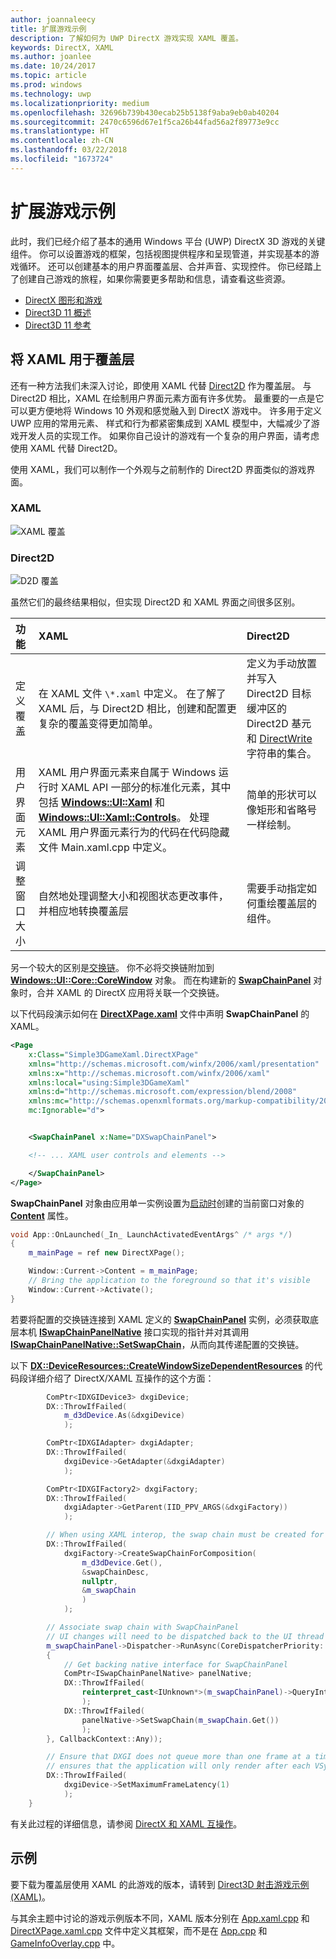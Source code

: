 ```yaml
---
author: joannaleecy
title: 扩展游戏示例
description: 了解如何为 UWP DirectX 游戏实现 XAML 覆盖。
keywords: DirectX, XAML
ms.author: joanlee
ms.date: 10/24/2017
ms.topic: article
ms.prod: windows
ms.technology: uwp
ms.localizationpriority: medium
ms.openlocfilehash: 32696b739b430ecab25b5138f9aba9eb0ab40204
ms.sourcegitcommit: 2470c6596d67e1f5ca26b44fad56a2f89773e9cc
ms.translationtype: HT
ms.contentlocale: zh-CN
ms.lasthandoff: 03/22/2018
ms.locfileid: "1673724"
---
```

# <a name="extend-the-game-sample"></a>扩展游戏示例

此时，我们已经介绍了基本的通用 Windows 平台 (UWP) DirectX 3D 游戏的关键组件。 你可以设置游戏的框架，包括视图提供程序和呈现管道，并实现基本的游戏循环。 还可以创建基本的用户界面覆盖层、合并声音、实现控件。 你已经踏上了创建自己游戏的旅程，如果你需要更多帮助和信息，请查看这些资源。

-   [DirectX 图形和游戏](https://msdn.microsoft.com/library/windows/desktop/ee663274)
-   [Direct3D 11 概述](https://msdn.microsoft.com/library/windows/desktop/ff476345)
-   [Direct3D 11 参考](https://msdn.microsoft.com/library/windows/desktop/ff476147)

## <a name="using-xaml-for-the-overlay"></a>将 XAML 用于覆盖层


还有一种方法我们未深入讨论，即使用 XAML 代替 [Direct2D](https://msdn.microsoft.com/library/windows/desktop/dd370990) 作为覆盖层。 与 Direct2D 相比，XAML 在绘制用户界面元素方面有许多优势。 最重要的一点是它可以更方便地将 Windows 10 外观和感觉融入到 DirectX 游戏中。 许多用于定义 UWP 应用的常用元素、 样式和行为都紧密集成到 XAML 模型中，大幅减少了游戏开发人员的实现工作。 如果你自己设计的游戏有一个复杂的用户界面，请考虑使用 XAML 代替 Direct2D。

使用 XAML，我们可以制作一个外观与之前制作的 Direct2D 界面类似的游戏界面。

### <a name="xaml"></a>XAML
![XAML 覆盖](./images/simple-dx-game-extend-xaml.PNG)

### <a name="direct2d"></a>Direct2D
![D2D 覆盖](./images/simple-dx-game-extend-d2d.PNG)

虽然它们的最终结果相似，但实现 Direct2D 和 XAML 界面之间很多区别。

功能 | XAML| Direct2D
:----------|:----------- | :-----------
定义覆盖 | 在 XAML 文件 `\*.xaml` 中定义。 在了解了 XAML 后，与 Direct2D 相比，创建和配置更复杂的覆盖变得更加简单。| 定义为手动放置并写入 Direct2D 目标缓冲区的 Direct2D 基元和 [DirectWrite](https://msdn.microsoft.com/library/windows/desktop/dd368038) 字符串的集合。 
用户界面元素 | XAML 用户界面元素来自属于 Windows 运行时 XAML API 一部分的标准化元素，其中包括 [**Windows::UI::Xaml**](https://msdn.microsoft.com/library/windows/apps/br209045) 和 [**Windows::UI::Xaml::Controls**](https://msdn.microsoft.com/library/windows/apps/br227716)。 处理 XAML 用户界面元素行为的代码在代码隐藏文件 Main.xaml.cpp 中定义。 | 简单的形状可以像矩形和省略号一样绘制。
调整窗口大小 | 自然地处理调整大小和视图状态更改事件，并相应地转换覆盖层 | 需要手动指定如何重绘覆盖层的组件。


另一个较大的区别是[交换链](https://docs.microsoft.com/windows/uwp/graphics-concepts/swap-chains)。 你不必将交换链附加到 [**Windows::UI::Core::CoreWindow**](https://docs.microsoft.com/uwp/api/windows.ui.core.corewindow) 对象。 而在构建新的 [**SwapChainPanel**](https://docs.microsoft.com/uwp/api/windows.ui.xaml.controls.swapchainpanel) 对象时，合并 XAML 的 DirectX 应用将关联一个交换链。 

以下代码段演示如何在 [**DirectXPage.xaml**](https://github.com/Microsoft/Windows-universal-samples/blob/6370138b150ca8a34ff86de376ab6408c5587f5d/Samples/Simple3DGameXaml/cpp/DirectXPage.xaml) 文件中声明 **SwapChainPanel** 的 XAML。
```xml
<Page
    x:Class="Simple3DGameXaml.DirectXPage"
    xmlns="http://schemas.microsoft.com/winfx/2006/xaml/presentation"
    xmlns:x="http://schemas.microsoft.com/winfx/2006/xaml"
    xmlns:local="using:Simple3DGameXaml"
    xmlns:d="http://schemas.microsoft.com/expression/blend/2008"
    xmlns:mc="http://schemas.openxmlformats.org/markup-compatibility/2006"
    mc:Ignorable="d">


    <SwapChainPanel x:Name="DXSwapChainPanel">

    <!-- ... XAML user controls and elements -->

    </SwapChainPanel>
</Page>
```

**SwapChainPanel** 对象由应用单一实例设置为[启动时](https://github.com/Microsoft/Windows-universal-samples/blob/6370138b150ca8a34ff86de376ab6408c5587f5d/Samples/Simple3DGameXaml/cpp/App.xaml.cpp#L45-L51)创建的当前窗口对象的 [**Content**](https://docs.microsoft.com/uwp/api/Windows.UI.Xaml.Window.Content) 属性。

```cpp
void App::OnLaunched(_In_ LaunchActivatedEventArgs^ /* args */)
{
    m_mainPage = ref new DirectXPage();

    Window::Current->Content = m_mainPage;
    // Bring the application to the foreground so that it's visible
    Window::Current->Activate();
}
```


若要将配置的交换链连接到 XAML 定义的 [**SwapChainPanel**](https://docs.microsoft.com/uwp/api/Windows.UI.Xaml.Controls.SwapChainPanel) 实例，必须获取底层本机 [**ISwapChainPanelNative**](https://msdn.microsoft.com/library/dn302143) 接口实现的指针并对其调用 [**ISwapChainPanelNative::SetSwapChain**](https://msdn.microsoft.com/library/windows/desktop/dn302144)，从而向其传递配置的交换链。 

以下 [**DX::DeviceResources::CreateWindowSizeDependentResources**](https://github.com/Microsoft/Windows-universal-samples/blob/6370138b150ca8a34ff86de376ab6408c5587f5d/Samples/Simple3DGameXaml/cpp/Common/DeviceResources.cpp#L218-L521) 的代码段详细介绍了 DirectX/XAML 互操作的这个方面：

```cpp
        ComPtr<IDXGIDevice3> dxgiDevice;
        DX::ThrowIfFailed(
            m_d3dDevice.As(&dxgiDevice)
            );

        ComPtr<IDXGIAdapter> dxgiAdapter;
        DX::ThrowIfFailed(
            dxgiDevice->GetAdapter(&dxgiAdapter)
            );

        ComPtr<IDXGIFactory2> dxgiFactory;
        DX::ThrowIfFailed(
            dxgiAdapter->GetParent(IID_PPV_ARGS(&dxgiFactory))
            );

        // When using XAML interop, the swap chain must be created for composition.
        DX::ThrowIfFailed(
            dxgiFactory->CreateSwapChainForComposition(
                m_d3dDevice.Get(),
                &swapChainDesc,
                nullptr,
                &m_swapChain
                )
            );

        // Associate swap chain with SwapChainPanel
        // UI changes will need to be dispatched back to the UI thread
        m_swapChainPanel->Dispatcher->RunAsync(CoreDispatcherPriority::High, ref new DispatchedHandler([=]()
        {
            // Get backing native interface for SwapChainPanel
            ComPtr<ISwapChainPanelNative> panelNative;
            DX::ThrowIfFailed(
                reinterpret_cast<IUnknown*>(m_swapChainPanel)->QueryInterface(IID_PPV_ARGS(&panelNative))
                );
            DX::ThrowIfFailed(
                panelNative->SetSwapChain(m_swapChain.Get())
                );
        }, CallbackContext::Any));

        // Ensure that DXGI does not queue more than one frame at a time. This both reduces latency and
        // ensures that the application will only render after each VSync, minimizing power consumption.
        DX::ThrowIfFailed(
            dxgiDevice->SetMaximumFrameLatency(1)
            );
    }
```

有关此过程的详细信息，请参阅 [DirectX 和 XAML 互操作](directx-and-xaml-interop.md)。

## <a name="sample"></a>示例

要下载为覆盖层使用 XAML 的此游戏的版本，请转到 [Direct3D 射击游戏示例 (XAML)](https://github.com/Microsoft/Windows-universal-samples/tree/master/Samples/Simple3DGameXaml)。


与其余主题中讨论的游戏示例版本不同，XAML 版本分别在 [App.xaml.cpp](https://github.com/Microsoft/Windows-universal-samples/blob/6370138b150ca8a34ff86de376ab6408c5587f5d/Samples/Simple3DGameXaml/cpp/App.xaml.cpp) 和 [DirectXPage.xaml.cpp](https://github.com/Microsoft/Windows-universal-samples/blob/6370138b150ca8a34ff86de376ab6408c5587f5d/Samples/Simple3DGameXaml/cpp/DirectXPage.xaml.cpp) 文件中定义其框架，而不是在 [App.cpp](https://github.com/Microsoft/Windows-universal-samples/blob/6370138b150ca8a34ff86de376ab6408c5587f5d/Samples/Simple3DGameDX/cpp/App.cpp) 和 [GameInfoOverlay.cpp](https://github.com/Microsoft/Windows-universal-samples/blob/6370138b150ca8a34ff86de376ab6408c5587f5d/Samples/Simple3DGameDX/cpp/GameInfoOverlay.cpp) 中。